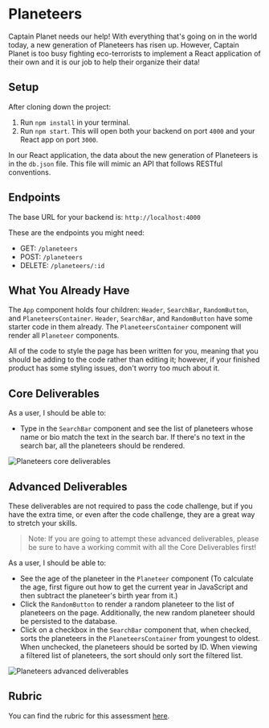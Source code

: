 # Planeteers

Captain Planet needs our help! With everything that's going on in the world today, a new generation of Planeteers has risen up. However, Captain Planet is too busy fighting eco-terrorists to implement a React application of their own and it is our job to help their organize their data!

## Setup

After cloning down the project:

1. Run `npm install` in your terminal.
2. Run `npm start`. This will open both your backend on port `4000` and your React app on port `3000`.

In our React application, the data about the new generation of Planeteers is in the `db.json` file. This file will mimic an API that follows RESTful conventions.

## Endpoints

The base URL for your backend is: `http://localhost:4000`

These are the endpoints you might need:

-   GET: `/planeteers`
-   POST: `/planeteers`
-   DELETE: `/planeteers/:id`

## What You Already Have

The `App` component holds four children: `Header`, `SearchBar`, `RandomButton`, and `PlaneteersContainer`. `Header`, `SearchBar`, and `RandomButton` have some starter code in them already. The `PlaneteersContainer` component will render all `Planeteer` components.

All of the code to style the page has been written for you, meaning that you should be adding to the code rather than editing it; however, if your finished product has some styling issues, don't worry too much about it.

## Core Deliverables

As a user, I should be able to:

<!-- - See list of planeteers on the page, using the `Planeteer` component. The `Planeteer` component should display the planeteer's image, name, bio, Twitter handle, and conditionally render where they are based. If they are from the USA, the component should say "USA-based", otherwise it should say "Working overseas". -->

<!-- -   Click on the image of the planeteer in the `Planeteer` component and see the quote for that planeteer in place of the bio. If I click on the image again, the quote should again be replaced with the bio. If I click on another planeteer's image, it toggles that planeteer's bio independent of any other planeteer's. -->

-   Type in the `SearchBar` component and see the list of planeteers whose name or bio match the text in the search bar. If there's no text in the search bar, all the planeteers should be rendered.

![Planeteers core deliverables](public/planeteers-core-deliverables.gif)

## Advanced Deliverables

These deliverables are not required to pass the code challenge, but if you have the extra time, or even after the code challenge, they are a great way to stretch your skills.

> Note: If you are going to attempt these advanced deliverables, please be sure to have a working commit with all the Core Deliverables first!

As a user, I should be able to:

-   See the age of the planeteer in the `Planeteer` component (To calculate the age, first figure out how to get the current year in JavaScript and then subtract the planeteer's birth year from it.)
-   Click the `RandomButton` to render a random planeteer to the list of planeteers on the page. Additionally, the new random planeteer should be persisted to the database.
-   Click on a checkbox in the `SearchBar` component that, when checked, sorts the planeteers in the `PlaneteersContainer` from youngest to oldest. When unchecked, the planeteers should be sorted by ID. When viewing a filtered list of planeteers, the sort should only sort the filtered list.

![Planeteers advanced deliverables](public/planeteers-advanced-deliverables.gif)

## Rubric

You can find the rubric for this assessment [here](https://github.com/learn-co-curriculum/se-rubrics/blob/master/module-4.md).
